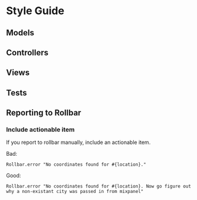 # Style Guide

## Models

## Controllers

## Views

## Tests

## Reporting to Rollbar

### Include actionable item

If you report to rollbar manually, include an actionable item.

Bad:

    Rollbar.error "No coordinates found for #{location}."

Good:

    Rollbar.error "No coordinates found for #{location}. Now go figure out why a non-existant city was passed in from mixpanel"
